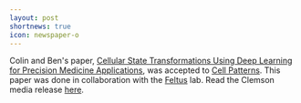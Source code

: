 ```yaml
---
layout: post
shortnews: true
icon: newspaper-o
---
```


Colin and Ben's paper, [Cellular State Transformations Using Deep Learning for Precision Medicine Applications](https://www.cell.com/patterns/fulltext/S2666-3899(20)30115-X), was accepted to [Cell Patterns](https://www.cell.com/patterns/home). This paper was done in collaboration with the [Feltus](https://www.clemson.edu/science/departments/genetics-biochemistry/people/profiles/FFELTUS) lab. Read the Clemson media release [here](https://newsstand.clemson.edu/students-learn-about-their-superpower-from-a-silicon-valley-cancer-survivor/).